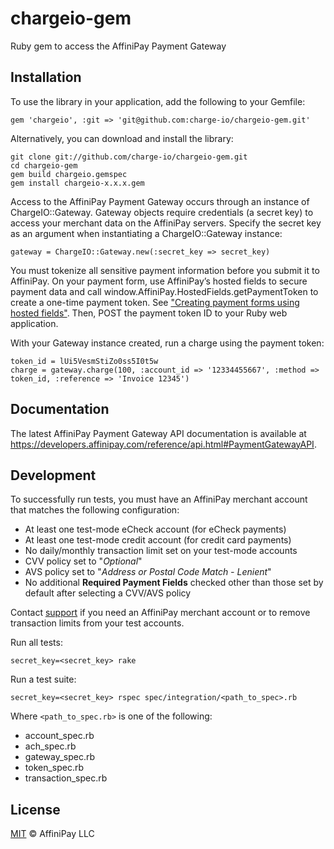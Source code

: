 chargeio-gem
============

Ruby gem to access the AffiniPay Payment Gateway

## Installation

To use the library in your application, add the following to your Gemfile:

    gem 'chargeio', :git => 'git@github.com:charge-io/chargeio-gem.git'

Alternatively, you can download and install the library:

    git clone git://github.com/charge-io/chargeio-gem.git
    cd chargeio-gem
    gem build chargeio.gemspec
    gem install chargeio-x.x.x.gem

Access to the AffiniPay Payment Gateway occurs through an instance of ChargeIO::Gateway. Gateway objects
require credentials (a secret key) to access your merchant data on the AffiniPay servers. Specify
the secret key as an argument when instantiating a ChargeIO::Gateway instance:

    gateway = ChargeIO::Gateway.new(:secret_key => secret_key)

You must tokenize all sensitive payment information before you submit it to AffiniPay. On your
payment form, use AffiniPay’s hosted fields to secure payment data and call
window.AffiniPay.HostedFields.getPaymentToken to create a one-time payment token. See
["Creating payment forms using hosted fields"](https://developers.affinipay.com/collect/create-payment-form-hosted-fields.html). Then, POST the payment token ID to your Ruby web application.

With your Gateway instance created, run a charge using the payment token:

    token_id = lUi5VesmStiZo0ss5I0t5w
    charge = gateway.charge(100, :account_id => '12334455667', :method => token_id, :reference => 'Invoice 12345')

## Documentation

The latest AffiniPay Payment Gateway API documentation is available at https://developers.affinipay.com/reference/api.html#PaymentGatewayAPI.

## Development

To successfully run tests, you must have an AffiniPay merchant account that matches the following configuration:
-   At least one test-mode eCheck account (for eCheck payments)
-   At least one test-mode credit account (for credit card payments)
-   No daily/monthly transaction limit set on your test-mode accounts
-   CVV policy set to "_Optional_"
-   AVS policy set to "_Address or Postal Code Match - Lenient_"
-   No additional **Required Payment Fields** checked other than those set by default after selecting a CVV/AVS policy

Contact [support](mailto:devsupport@affinipay.com) if you need an AffiniPay merchant account or to remove transaction limits from your test accounts.

Run all tests:
```
secret_key=<secret_key> rake
```

Run a test suite:
```
secret_key=<secret_key> rspec spec/integration/<path_to_spec>.rb
```

Where `<path_to_spec.rb>` is one of the following:
-   account_spec.rb
-   ach_spec.rb
-   gateway_spec.rb
-   token_spec.rb
-   transaction_spec.rb

## License
  [MIT](./LICENSE.txt) © AffiniPay LLC
